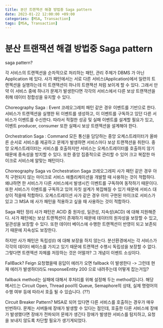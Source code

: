 ```yaml
---
title: 분산 트랜잭션 해결 방법중 Saga pattern
date: 2023-01-22 12:00:00 +09:00
categories: [MSA, Transaction]
tags: [MSA, Transaction]     
---
```


# 분산 트랜잭션 해결 방법중 Saga pattern

saga pattern?

각 서비스의 트랜젝션을 순차적으로 처리하는 패턴, 관리 주체가 DBMS 가 아닌 Application 에 있다.
사가 패턴에서는 서로 다른 서비스(Application)에서 일련의 트랜젝션을 실행하는데 이 트랜잭션이 하나의 트랜잭션 처럼 보이게 할 수 있다. 그래서 만약 이 서비스 중에 하나가 문제가 발생한다면 각각의 서비스에서 다른 보상 트랜잭션을 취해 데이터 정합성을 유지할 수 있다.

Choreography Saga : Event
코레오그레피 패턴 같은 경우 이벤트를 기반으로 한다. 서비스가 트랜젝션을 실행한 뒤 이벤트를 생성하고, 이 이벤트를 구독하고 있던 다른 서비스가 이벤트를 수신한다. 따라서 적절한 성공 및 실패 이벤트를 설계할 필요가 있고, 이벤트 producer, consumer 또한 실패시 보상 트렌젝션을 설계해야 한다.

Orchestration Saga : Command
모든 통신을 담당하는 중앙 오케스트레이터가 올바른 순서로 서비스를 제공하고 문제가 발생하면 서비스마다 보상 트랜잭션을 취한다.
중앙 오케스트레이터는 서비스를 호출하지만 서비스는 오케스트레이터를 호출하지 않기 때문에 종속성을 방지할 수 있다. 또한 중앙 집중적으로 관리할 수 있어 크고 복잡한 마이크로 서비스에 알맞는 패턴이다.

Choreography Saga vs Orchestration Saga
코레오그레피 사가 패턴 같은 경우 아직 구현되지 않는 마이크로 서비스 애플리케이션을 개발할 때 사용하는 것이 적합하다. 왜냐하면 한 서비스가 다른 서비스에서 발생시킨 이벤트를 구독하여 동작하기 때문이다. 또한 서비스가 이벤트를 구독하고 있어 자칫 설계가 복잡해질 수 있기 때문에 서비스 대상이 적을때 적합하다.
오케스트레이션 사가 같은 경우 아미 구현된 마이크로 서비스가 있고 그 MSA 에 사가 패턴을 적용하고 싶을 때 사용하는 것이 적합하다.

Saga 패턴 정리
사가 패턴은 ACID 중 원자성, 일관성, 지속성(ACD) 에 대해 지원해준다. 사가 패턴에는 보상 트랜젝션이 존재하기 때문에 데이터의 원자성을 보장할 수 있고, 일관성을 보장할 수 있다. 또한 데이터 베이스에 수행한 트랜젝션이 반영이 되고 보존되기 때문에 지속성도 보장한다.

하지만 사가 패턴은 독립성(I) 에 대해 보장을 하지 않는다. 분산환경에서는 각 서비스가 각각의 데이터 베이스를 가지고 있기 때문에 트랜젝션 수행시 독립성을 보장할 수 없다.
그렇다면 트랜젝션 자체를 저장하는 것은 어떨까? 그 개념이 이벤트 소싱이다.


FallBack?
Feign 요청했을때 응답이 에러가 오면 fallback 이 발생한다
-> 그런데 현재 에러가 발생하더라도 responseEntity 200 으로 내려주는데 어떻게 잡는거임?

fallback method는 실패에 대해서 후처리를 위해 설정해 두는 method입니다. 해당 메서드는 Circuit Open, Thread pool의 Queue, Semaphore의 상태, 실제 명령어의 수행 여부 등에 따라서 호출 될 수 있습니다. (??)

Circuit Breaker Pattern?
MSA로 되어 있다면 다른 서비스를 호출하는 경우가 매우 빈번하다. 문제는 서버들에 장애가 발생할 수 있다는 점인데, 호출한 다른 서비스에 장애가 발생했다면 장애가 전파되어 문제가 생긴다
장애가 발생한 서비스를 탐지하고, 요청을 보내지 않도록 차단할 필요가 생기게되었다.



